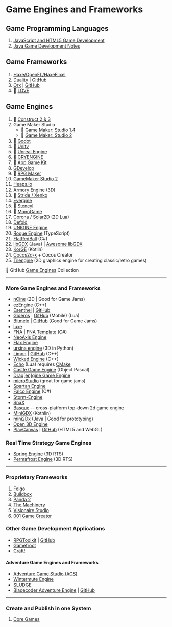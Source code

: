 # Game Engines and Frameworks

## Game Programming Languages

1. [JavaScript and HTML5 Game Development](development-docs/game-development/game-programming-languages/javascript-html5-game-development.md)
2. [Java Game Development Notes](development-docs/game-development/game-programming-languages/java-game-development-notes.md)

## Game Frameworks

1. [Haxe/OpenFL/HaxeFlixel](development-docs/game-development/game-engines-and-frameworks/haxe-flixel-game-development.md)
2. [Duality](https://www.duality2d.net/) | [GitHub](https://github.com/AdamsLair/duality)
3. [Orx](https://orx-project.org/) | [GitHub](https://github.com/orx/orx)
4. :notebook: [LÖVE](development-docs/game-development/game-engines-and-frameworks/love2d-game-development.md)

## Game Engines

1. :notebook: [Construct 2 & 3](development-docs/game-development/game-engines-and-frameworks/construct-game-development.md)
2. Game Maker Studio
   - :notebook: [Game Maker: Studio 1.4](development-docs/game-development/game-engines-and-frameworks/game-maker-studio-1-game-development.md)
   - :notebook: [Game Maker: Studio 2](development-docs/game-development/game-engines-and-frameworks/game-maker-studio-2-game-development.md)
3. :notebook: [Godot](development-docs/game-development/game-engines-and-frameworks/godot-game-development.md)
4. :notebook: [Unity](development-docs/game-development/game-engines-and-frameworks/unity-game-development.md)
5. :notebook: [Unreal Engine](development-docs/game-development/game-engines-and-frameworks/unreal-engine-development.md)
6. :notebook: [CRYENGINE](development-docs/game-development/game-engines-and-frameworks/cryengine-game-development.md)
7. :notebook: [App Game Kit](development-docs/game-development/game-engines-and-frameworks/app-game-kit-development.md)
8. [GDevelop](https://gdevelop-app.com/)
9.  :notebook: [RPG Maker](development-docs/game-development/game-engines-and-frameworks/rpg-maker-notes.md)
10. [GameMaker Studio 2](development-docs/game-development/game-engines-and-frameworks/game-maker-studio-2-game-development.md)
11. [Heaps.io](https://heaps.io/)
12. [Armory Engine](https://armory3d.org/) (3D)
13. :notebook: [Stride / Xenko](development-docs/game-development/game-engines-and-frameworks/xenko-game-development.md)
14. [Evergine](https://evergine.com)
15. :notebook: [Stencyl](development-docs/game-development/game-engines-and-frameworks/stencyl-game-development.md)
16. :notebook: [MonoGame](development-docs/game-development/game-engines-and-frameworks/monogame-development.md)
17. [Corona](https://coronalabs.com/) / [Solar2D](https://solar2d.com/) (2D Lua)
18. [Defold](https://defold.com/)
19. [UNIGINE Engine](https://unigine.com/products/community/advantages/)
20. [Rogue Engine](https://rogueengine.io/) (TypeScript)
21. [FlatRedBall](http://flatredball.com/) (C#)
22. [libGDX](https://libgdx.com/) (Java) | [Awesome libGDX](https://github.com/rafaskb/awesome-libgdx)
23. [KorGE](https://korge.org/) (Kotlin)
24. [Cocos2d-x](https://www.cocos.com/en/) + Cocos Creator
25. [Tilengine](http://www.tilengine.org/) (2D graphics engine for creating classic/retro games)

:link: GitHub [Game Engines](https://github.com/collections/game-engines) Collection

***

### More Game Engines and Frameworks

- [nCine](https://ncine.github.io/) (2D | Good for Game Jams)
- [ezEngine](https://github.com/ezEngine/ezEngine) (C++)
- [Esenthel](https://www.esenthel.com/?id=info) | [GitHub](https://github.com/Esenthel/EsenthelEngine/)
- [Gideros](http://giderosmobile.com/) | [GitHub](https://github.com/gideros/gideros) (Mobile) (Lua)
- [Bitmelo](https://bitmelo.com/) | [GitHub](https://github.com/byersdz/bitmelo) (Good for Game Jams)
- [luxe](https://luxeengine.com/)
- [FNA](https://fna-xna.github.io/) | [FNA Template](https://github.com/AndrewRussellNet/FNA-Template) (C#)
- [NeoAxis Engine](https://www.neoaxis.com/)
- [Flax Engine](https://flaxengine.com/)
- [ursina engine](https://www.ursinaengine.org/) (3D in Python)
- [Limon](http://limonengine.com/) | [GitHub](https://github.com/enginmanap/limonEngine) (C++)
- [Wicked Engine](https://github.com/turanszkij/WickedEngine) (C++)
- [Echo](https://github.com/timi-liuliang/echo) (Lua) requires [CMake](https://cmake.org/)
- [Castle Game Engine](https://castle-engine.io/) (Object Pascal)
- [Drag[en]gine Game Engine](development-docs/game-development/game-engines-and-frameworks/dragengine-development.md)
- [microStudio](https://microstudio.dev/) (great for game jams)
- [Spartan Engine](https://github.com/PanosK92/SpartanEngine)
- [Falco Engine](https://falco3d.com/) (C#)
- [Storm-Engine](https://github.com/storm-devs/storm-engine)
- [SnaX](https://snaxgameengine.com/)
- [Basque](https://github.com/ryanpcmcquen/basque) -- cross-platform top-down 2d game engine
- [MiniGDX](https://github.com/minigdx/minigdx) (Kothlin)
- [mini2Dx](https://mini2dx.org/) (Java | Good for prototyping)
- [Open 3D Engine](https://o3de.org/)
- [PlayCanvas](https://playcanvas.com/) | [GitHub](https://github.com/playcanvas/engine) (HTML5 and WebGL)

### Real Time Strategy Game Engines

- [Spring Engine](https://springrts.com/) (3D RTS)
- [Permafrost Engine](https://github.com/eduard-permyakov/permafrost-engine) (3D RTS)

***

### Proprietary Frameworks

1. [Felgo](https://felgo.com/)
2. [Buildbox](https://www.buildbox.com/)
3. [Panda 2](https://www.panda2.io/)
4. [The Machinery](https://ourmachinery.com/)
5. [Visionaire Studio](https://www.visionaire-studio.net/cms/visionaire-studio-english.html)
6. [001 Game Creator](https://001gamecreator.com/)

### Other Game Development Applications

- [RPGToolkit](http://www.rpgtoolkit.net/) | [GitHub](https://github.com/rpgtoolkit)
- [Gamefroot](https://make.gamefroot.com/)
- [Cräft!](https://github.com/craeftgame)

#### Adventure Game Engines and Frameworks

- [Adventure Game Studio (AGS)](https://www.adventuregamestudio.co.uk/)
- [Wintermute Engine](http://dead-code.org/home/)
- [SLUDGE](https://opensludge.github.io/)
- [Bladecoder Adventure Engine](https://bladecoder.github.io/bladecoder-adventure-engine/) | [GitHub](https://github.com/bladecoder/bladecoder-adventure-engine)

***

### Create and Publish in one System

1. [Core Games](https://www.coregames.com/)
